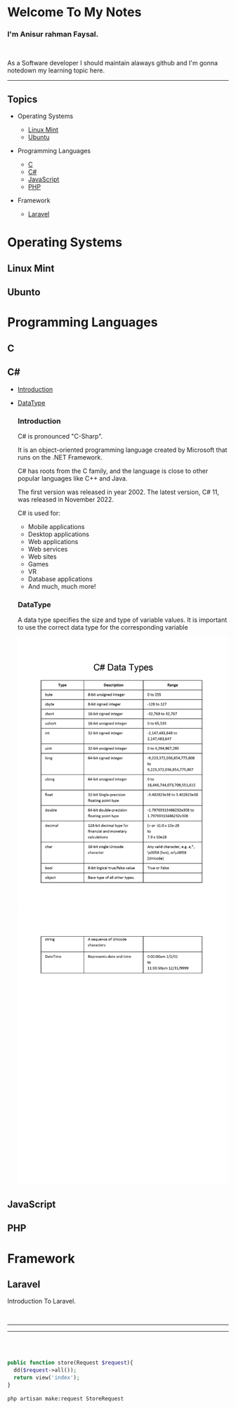 # Welcome To My Notes
### I'm Anisur rahman Faysal.

<br>
<p>As a Software developer I should maintain alaways github and I'm gonna notedown my learning topic here.</p>
<hr>

## Topics

- Operating Systems
  - [Linux Mint](#linuxmint)
  - [Ubuntu](#ubuntu)


- Programming Languages
  - [C](#c)
  - [C#](#c#)
  - [JavaScript](#javascript)
  - [PHP](#php)
  
- Framework
  - [Laravel](#laravel)
# Operating Systems
## Linux Mint <a name="linuxmint"></a>  
## Ubunto <a name="ubuntu"></a>

# Programming Languages
## C <a name="c"></a> 
## C# <a name="c#">
 - [Introduction](#introduction)
 - [DataType](#datatype)
   ### Introduction <a name="introduction">
    <p>C# is pronounced "C-Sharp".

    It is an object-oriented programming language created by Microsoft that runs on the .NET Framework.

    C# has roots from the C family, and the language is close to other popular languages like C++ and Java.

    The first version was released in year 2002. The latest version, C# 11, was released in November 2022.

    C# is used for:</p>

    - Mobile applications
    - Desktop applications
    - Web applications
    - Web services
    - Web sites
    - Games
    - VR
    - Database applications
    - And much, much more!


   </a>

   ### DataType <a name="datatype">

    <p>A data type specifies the size and type of variable values. It is important to use the correct data type for the corresponding variable</p>

    <img src="images/0001.jpg">
    <img src="images/0002.jpg">
    </a>
  </a>
   


    

## JavaScript <a name="javascript"></a> 
## PHP <a name="php"></a> 

# Framework
## Laravel <a name="laravel">
  Introduction To Laravel.
</a>

<br>
<hr>

<hr>
<br>




```php

public function store(Request $request){
  dd($request->all());
  return view('index');
}
```

```bash
php artisan make:request StoreRequest
```
